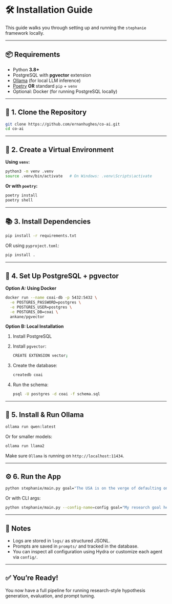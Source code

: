 # 🛠️ Installation Guide

This guide walks you through setting up and running the `stephanie` framework locally.

---

## 📦 Requirements

- Python **3.8+**
- PostgreSQL with **pgvector** extension
- [Ollama](https://ollama.com) (for local LLM inference)
- [Poetry](https://python-poetry.org/) **OR** standard `pip` + `venv`
- Optional: Docker (for running PostgreSQL locally)

---

## 🔧 1. Clone the Repository

```bash
git clone https://github.com/ernanhughes/co-ai.git
cd co-ai
````

---

## 🐍 2. Create a Virtual Environment

**Using `venv`:**

```bash
python3 -m venv .venv
source .venv/bin/activate   # On Windows: .venv\Scripts\activate
```

**Or with `poetry`:**

```bash
poetry install
poetry shell
```

---

## 📚 3. Install Dependencies

```bash
pip install -r requirements.txt
```

OR using `pyproject.toml`:

```bash
pip install .
```

---

## 🧠 4. Set Up PostgreSQL + pgvector

**Option A: Using Docker**

```bash
docker run --name coai-db -p 5432:5432 \
  -e POSTGRES_PASSWORD=postgres \
  -e POSTGRES_USER=postgres \
  -e POSTGRES_DB=coai \
  ankane/pgvector
```

**Option B: Local Installation**

1. Install PostgreSQL

2. Install `pgvector`:

   ```bash
   CREATE EXTENSION vector;
   ```

3. Create the database:

   ```bash
   createdb coai
   ```

4. Run the schema:

   ```bash
   psql -U postgres -d coai -f schema.sql
   ```

---

## 🤖 5. Install & Run Ollama

```bash
ollama run qwen:latest
```

Or for smaller models:

```bash
ollama run llama2
```

Make sure `Ollama` is running on `http://localhost:11434`.

---

## ⚙️ 6. Run the App

```bash
python stephanie/main.py goal="The USA is on the verge of defaulting on its debt"
```

Or with CLI args:

```bash
python stephanie/main.py --config-name=config goal="My research goal here"
```

---

## 📝 Notes

* Logs are stored in `logs/` as structured JSONL.
* Prompts are saved in `prompts/` and tracked in the database.
* You can inspect all configuration using Hydra or customize each agent via `config/`.

---

## ✅ You’re Ready!

You now have a full pipeline for running research-style hypothesis generation, evaluation, and prompt tuning.

